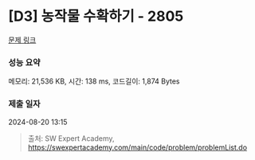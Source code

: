 # [D3] 농작물 수확하기 - 2805 

[문제 링크](https://swexpertacademy.com/main/code/problem/problemDetail.do?contestProbId=AV7GLXqKAWYDFAXB) 

### 성능 요약

메모리: 21,536 KB, 시간: 138 ms, 코드길이: 1,874 Bytes

### 제출 일자

2024-08-20 13:15



> 출처: SW Expert Academy, https://swexpertacademy.com/main/code/problem/problemList.do